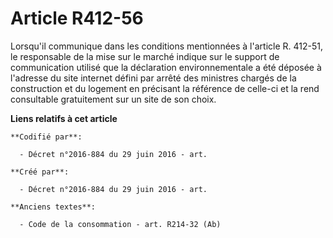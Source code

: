 # Article R412-56

Lorsqu'il communique dans les conditions mentionnées à l'article R. 412-51, le responsable de la mise sur le marché indique
sur le support de communication utilisé que la déclaration environnementale a été déposée à l'adresse du site internet défini
par arrêté des ministres chargés de la construction et du logement en précisant la référence de celle-ci et la rend
consultable gratuitement sur un site de son choix.

**Liens relatifs à cet article**

	**Codifié par**:

	  - Décret n°2016-884 du 29 juin 2016 - art.

	**Créé par**:

	  - Décret n°2016-884 du 29 juin 2016 - art.

	**Anciens textes**:

	  - Code de la consommation - art. R214-32 (Ab)
